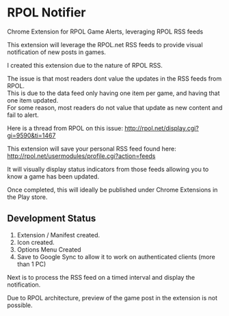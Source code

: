 RPOL Notifier 
=============

Chrome Extension for RPOL Game Alerts, leveraging RPOL RSS feeds

This extension will leverage the RPOL.net RSS feeds to provide visual notification of new posts in games.

I created this extension due to the nature of RPOL RSS.  

The issue is that most readers dont value the updates in the RSS feeds from RPOL.  
This is due to the data feed only having one item per game, and having that one item updated.  
For some reason, most readers do not value that update as new content and fail to alert.

Here is a thread from RPOL on this issue: http://rpol.net/display.cgi?gi=9590&ti=1467

This extension will save your personal RSS feed found here: http://rpol.net/usermodules/profile.cgi?action=feeds

It will visually display status indicators from those feeds allowing you to know a game has been updated.

Once completed, this will ideally be published under Chrome Extensions in the Play store.

Development Status
------------------

1.  Extension / Manifest created.
2.  Icon created.
3.  Options Menu Created
4.  Save to Google Sync to allow it to work on authenticated clients (more than 1 PC)

Next is to process the RSS feed on a timed interval and display the notification.

Due to RPOL architecture, preview of the game post in the extension is not possible.

